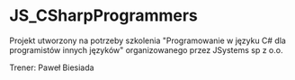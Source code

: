 # JS_CSharpProgrammers

Projekt utworzony na potrzeby szkolenia "Programowanie w języku C# dla programistów innych języków" organizowanego przez JSystems sp z o.o.

Trener: Paweł Biesiada